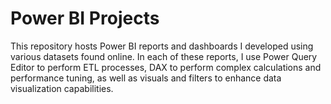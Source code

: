 # Power BI Projects
This repository hosts Power BI reports and dashboards I developed using various datasets found online. In each of these reports, I use Power Query Editor to perform ETL processes, DAX to perform complex calculations and performance tuning, as well as visuals and filters to enhance data visualization capabilities.
